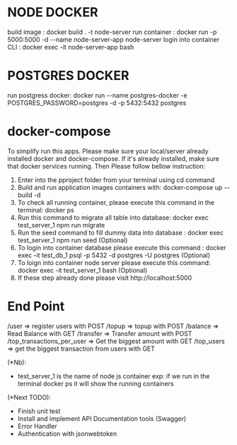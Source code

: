 NODE DOCKER
=============
build image : docker build . -t node-server
run container : docker run -p 5000:5000 -d --name node-server-app node-server
login into container CLI : docker exec -it node-server-app bash

POSTGRES DOCKER
============
run postgress docker: docker run --name postgres-docker -e POSTGRES_PASSWORD=postgres -d -p 5432:5432 postgres


docker-compose
================
To simplify run this apps. Please make sure your local/server already installed docker and docker-compose.
If it's already installed, make sure that docker services running. Then Please follow bellow instruction:
1. Enter into the pproject folder from your terminal using cd command 
2. Build and run application images containers with: docker-compose up --build -d
3. To check all running container, please execute this command in the terminal: docker ps 
4. Run this command to migrate all table into database: docker exec test_server_1 npm run migrate
5. Run the seed command to fill dummy data into database : docker exec test_server_1 npm run seed (Optional) 
6. To login into container database please execute this command :  docker exec -it test_db_1 psql -p 5432 -d postgres -U postgres (Optional) 
7. To loign into container node server please execute this command: docker exec -it test_server_1 bash (Optional) 
8. If these step already done please visit http://localhost:5000

End Point
================
/user => register users with POST
/topup => topup with POST
/balance => Read Balance with GET
/transfer => Transfer amount with POST
/top_transactions_per_user => Get the biggest amount with GET
/top_users => get the biggest transaction from users with GET

(*Nb):
- test_server_1 is the name of node js container exp: if we run in the terminal docker ps it will show the running containers 

(*Next TODO):
- Finish unit test
- Install and implement API Documentation tools (Swagger)
- Error Handler
- Authentication with jsonwebtoken